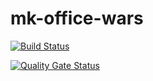 # mk-office-wars

[![Build Status](https://travis-ci.org/mkmonreal/mk-office-wars.svg?branch=master)](https://travis-ci.org/mkmonreal/mk-office-wars)

[![Quality Gate Status](https://sonarcloud.io/api/project_badges/measure?project=mkmonreal_mk-office-wars&metric=alert_status)](https://sonarcloud.io/dashboard?id=mkmonreal_mk-office-wars)